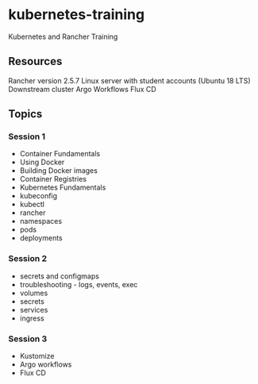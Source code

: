 # kubernetes-training

Kubernetes and Rancher Training

## Resources

Rancher version 2.5.7
Linux server with student accounts  (Ubuntu 18 LTS)
Downstream cluster
Argo Workflows
Flux CD

## Topics

### Session 1
  - Container Fundamentals
  - Using Docker
  - Building Docker images
  - Container Registries
  - Kubernetes Fundamentals
  - kubeconfig
  - kubectl
  - rancher
  - namespaces
  - pods
  - deployments

### Session 2
  - secrets and configmaps
  - troubleshooting - logs, events, exec
  - volumes
  - secrets
  - services
  - ingress

### Session 3
  - Kustomize
  - Argo workflows
  - Flux CD
